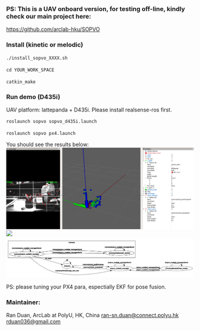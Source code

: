 ### PS: This is a UAV onboard version, for testing off-line, kindly check our main project here: 
https://github.com/arclab-hku/SOPVO

### Install (kinetic or melodic)
````
./install_sopvo_XXXX.sh

cd YOUR_WORK_SPACE

catkin_make
````

### Run demo (D435i)
UAV platform: lattepanda + D435i. Please install realsense-ros first.

````
roslaunch sopvo sopvo_d435i.launch

roslaunch sopvo px4.launch
````

You should see the results below:
<img src="results/rviz.png" width="600"> <br />
<img src="results/sopvo_onboard.gif" width="600"> <br />
<img src="results/qt_graph.png" width="600"> <br />

PS: please tuning your PX4 para, espectially EKF for pose fusion.

### Maintainer:

Ran Duan, ArcLab at PolyU, HK, China
ran-sn.duan@connect.polyu.hk
rduan036@gmail.com
